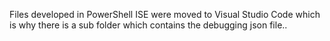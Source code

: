 Files developed in PowerShell ISE were moved to Visual Studio Code which is why there is a sub folder which contains the debugging json file..
